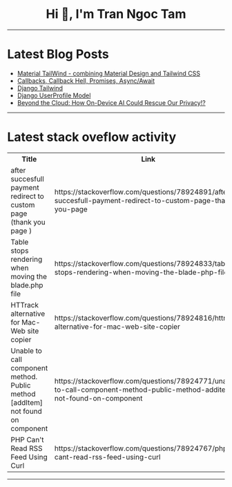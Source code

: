 <h1 align="center">Hi 👋, I'm Tran Ngoc Tam</h1>

---

# Latest Blog Posts 
<!-- BLOG-POST-LIST:START -->
- [Material TailWind - combining Material Design and Tailwind CSS](https://dev.to/codeparrot/material-tailwind-combining-material-design-and-tailwind-css-15ff)
- [Callbacks, Callback Hell, Promises, Async/Await](https://dev.to/jenil/callbacks-callback-hell-promises-asyncawait-5f48)
- [Django Tailwind](https://dev.to/wsvincent/django-tailwind-i59)
- [Django UserProfile Model](https://dev.to/wsvincent/django-userprofile-model-knd)
- [Beyond the Cloud: How On-Device AI Could Rescue Our Privacy!?](https://dev.to/ooye_sanket/beyond-the-cloud-how-on-device-ai-could-rescue-our-privacy-4abk)
<!-- BLOG-POST-LIST:END -->

---

# Latest stack oveflow activity
<table>
  <tr><th>Title</th><th>Link</th></tr>
  <!-- STACKOVERFLOW:START --><tr><td>after succesfull payment redirect to custom page &lpar;thank you page &rpar;</td><td>https://stackoverflow.com/questions/78924891/after-succesfull-payment-redirect-to-custom-page-thank-you-page</td></tr><tr><td>Table stops rendering when moving the blade.php file</td><td>https://stackoverflow.com/questions/78924833/table-stops-rendering-when-moving-the-blade-php-file</td></tr><tr><td>HTTrack alternative for Mac-Web site copier</td><td>https://stackoverflow.com/questions/78924816/httrack-alternative-for-mac-web-site-copier</td></tr><tr><td>Unable to call component method. Public method [addItem] not found on component</td><td>https://stackoverflow.com/questions/78924771/unable-to-call-component-method-public-method-additem-not-found-on-component</td></tr><tr><td>PHP Can&#39;t Read RSS Feed Using Curl</td><td>https://stackoverflow.com/questions/78924767/php-cant-read-rss-feed-using-curl</td></tr><!-- STACKOVERFLOW:END -->
</table>

---


